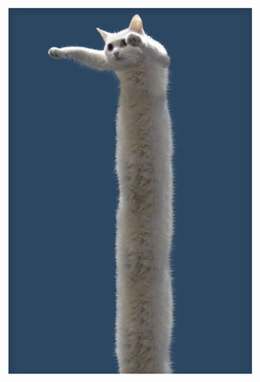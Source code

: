 ![Alt text](https://github.com/rufatjabbarov22/holbertonschool-web_back_end/blob/main/pagination/image.png)
